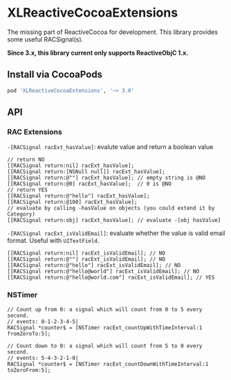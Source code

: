 # XLReactiveCocoaExtensions

The missing part of ReactiveCocoa for development. This library provides some useful RACSignal(s).

**Since 3.x, this library current only supports ReactiveObjC 1.x.**


## Install via CocoaPods

```ruby
pod 'XLReactiveCocoaExtensions', '~> 3.0'
```

## API

### RAC Extensions

`-[RACSignal racExt_hasValue]`: evalute value and return a boolean value

```objc
// return NO
[[RACSignal return:nil] racExt_hasValue];
[[RACSignal return:[NSNull null]] racExt_hasValue];
[[RACSignal return:@""] racExt_hasValue]; // empty string is @NO
[[RACSignal return:@0] racExt_hasValue];  // 0 is @NO
// return YES
[[RACSignal return:@"hello"] racExt_hasValue];
[[RACSignal return:@100] racExt_hasValue];
// evaluate by calling -hasValue on objects (you could extend it by Category)
[[RACSignal return:obj] racExt_hasValue]; // evaluate -[obj hasValue]
```

`-[RACSignal racExt_isValidEmail]`: evaluate whether the value is valid email format. Useful with `UITextField`.

```
[[RACSignal return:nil] racExt_isValidEmail]; // NO
[[RACSignal return:@""] racExt_isValidEmail]; // NO
[[RACSignal return:@"hello"] racExt_isValidEmail]; // NO
[[RACSignal return:@"hello@world"] racExt_isValidEmail]; // NO
[[RACSignal return:@"hello@world.com"] racExt_isValidEmail]; // YES
```



### NSTimer

```objc
// Count up from 0: a signal which will count from 0 to 5 every second.
// events: 0-1-2-3-4-5|
RACSignal *counter$ = [NSTimer racExt_countUpWithTimeInterval:1 fromZeroTo:5];

// Count down to 0: a signal which will count from 5 to 0 every second.
// events: 5-4-3-2-1-0|
RACSignal *counter$ = [NSTimer racExt_countDownWithTimeInterval:1 toZeroFrom:5];
```
